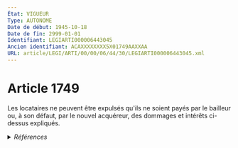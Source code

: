 ```yaml
---
État: VIGUEUR
Type: AUTONOME
Date de début: 1945-10-18
Date de fin: 2999-01-01
Identifiant: LEGIARTI000006443045
Ancien identifiant: ACAXXXXXXXX5X01749AAXXAA
URL: article/LEGI/ARTI/00/00/06/44/30/LEGIARTI000006443045.xml
---
```


<h1>Article 1749</h1>

Les locataires ne peuvent être expulsés qu'ils ne soient payés par le bailleur
ou, à son défaut, par le nouvel acquéreur, des dommages et intérêts ci-dessus
expliqués.


<details>
  <summary><em>Références</em></summary>

  <h2>Textes faisant référence à l'article</h2>
  
  <ul>
    <li>
      <a href="https://legal.tricoteuses.fr//redirection/JORFTEXT000000333772?vers=git&vers=legifrance">Ordonnance n°45-2380 du 17 octobre 1945 RELATIF AU STATUT JURIDIQUE DU FERMAGE</a> MODIFICATION cible
    </li>
  </ul>
  
  <h2>Références faites par l'article</h2>
  
  <ul>
    <li>
      CODIFICATION source Loi 1804-03-07
    </li>
    <li>
      CREATION source Loi 1804-03-07 promulguée le 17 mars 1804
    </li>
    <li>
      1945-10-17 MODIFICATION source <a href="https://legal.tricoteuses.fr//redirection/JORFTEXT000000333772?vers=git&vers=legifrance">Ordonnance n°45-2380 du 17 octobre 1945 RELATIF AU STATUT JURIDIQUE DU FERMAGE</a>
    </li>
  </ul>
</details>
